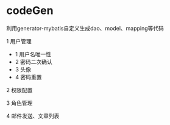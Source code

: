 # codeGen
利用generator-mybatis自定义生成dao、model、mapping等代码

1 用户管理 
- 1 用户名唯一性 
- 2 密码二次确认 
- 3 头像
- 4 密码重置

2 权限配置

3 角色管理

4 邮件发送、文章列表
